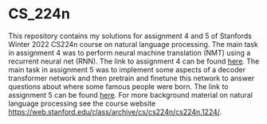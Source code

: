 # CS_224n

This repository contains my solutions for assignment 4 and 5 of Stanfords Winter 2022 CS224n course on natural language processing. The main task in assignment 4 was to perform neural machine translation (NMT) using a recurrent neural net (RNN). The link to assignment 4 can be found <a href="https://web.stanford.edu/class/archive/cs/cs224n/cs224n.1224/assignments/a4.pdf">here</a>. The main task in assignment 5 was to implement some aspects of a decoder transformer network and then pretrain and finetune this network to answer questions about where some famous people were born. The link to assignment 5 can be found <a href="https://web.stanford.edu/class/archive/cs/cs224n/cs224n.1224/assignments/a5.pdf">here</a>.
For more background material on natural language processing see the course website https://web.stanford.edu/class/archive/cs/cs224n/cs224n.1224/.
